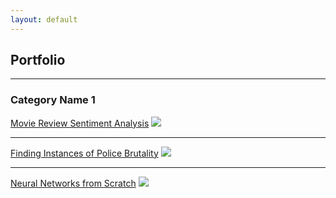 ```yaml
---
layout: default
---
```


## Portfolio
---

### Category Name 1 

[Movie Review Sentiment Analysis](./_posts/2020-03-01-Movie-Review-Sentiment-Analysis.md)
<img src="https://sentiment-movies-reviews.herokuapp.com/assets/wordcloud.png"/>

---
[Finding Instances of Police Brutality](./_posts/2020-11-18-Finding-Instances-of-Police-Use-of-Force.md)
<img src="images/dummy_thumbnail.jpg?raw=true"/>

---
[Neural Networks from Scratch](./_posts/2020-09-25-Learning-About-Neural-Networks.md)
<img src="images/dummy_thumbnail.jpg?raw=true"/>

